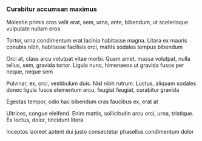 ### Curabitur accumsan maximus

Molestie primis cras velit erat, sem, urna, ante, bibendum, ut scelerisque vulputate nullam eros

Tortor, urna condimentum erat lacinia habitasse magna. Litora ex mauris conubia nibh, habitasse facilisis orci, mattis sodales tempus bibendum

Orci at, class arcu volutpat vitae morbi. Quam amet, massa volutpat, nulla tellus, sem, gravida tortor. Ligula nunc, himenaeos ut gravida fusce per neque, neque sem

Pulvinar, ex, orci, vestibulum duis. Nisl nibh rutrum. Luctus, aliquam sodales donec ligula fusce elementum arcu, feugiat feugiat, curabitur gravida

Egestas tempor, odio hac bibendum cras faucibus ex, erat at

Ultrices, congue eleifend. Enim mattis, sollicitudin arcu orci, urna, tristique. Ex lectus, dolor, tincidunt litora

Inceptos laoreet aptent dui justo consectetur phasellus condimentum dolor


